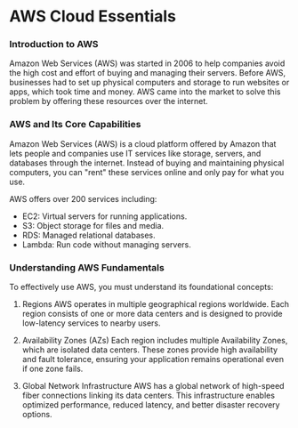 # AWS Cloud Essentials

### Introduction to AWS
Amazon Web Services (AWS) was started in 2006 to help companies avoid the high cost and effort of buying and managing their servers. Before AWS, businesses had to set up physical computers and storage to run websites or apps, which took time and money. AWS came into the market to solve this problem by offering these resources over the internet.


### AWS and Its Core Capabilities
Amazon Web Services (AWS) is a cloud platform offered by Amazon that lets people and companies use IT services like storage, servers, and databases through the internet. Instead of buying and maintaining physical computers, you can "rent" these services online and only pay for what you use.

AWS offers over 200 services including:

- EC2: Virtual servers for running applications.
- S3: Object storage for files and media.
- RDS: Managed relational databases.
- Lambda: Run code without managing servers.

### Understanding AWS Fundamentals

To effectively use AWS, you must understand its foundational concepts:
1. Regions
AWS operates in multiple geographical regions worldwide. Each region consists of one or more data centers and is designed to provide low-latency services to nearby users.

2. Availability Zones (AZs)
Each region includes multiple Availability Zones, which are isolated data centers. These zones provide high availability and fault tolerance, ensuring your application remains operational even if one zone fails.

3. Global Network Infrastructure
AWS has a global network of high-speed fiber connections linking its data centers. This infrastructure enables optimized performance, reduced latency, and better disaster recovery options.

